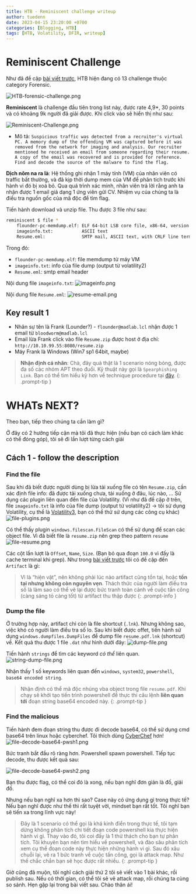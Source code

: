 ```yaml
---
title: HTB - Reminiscent challenge writeup
author: tuedenn
date: 2023-04-15 23:20:00 +0700
categories: [Blogging, HTB]
tags: [HTB, Volatility, DFIR, writeup]
---
```


# Reminiscent Challenge

Như đã đề cập [bài viết trước](../About-HTB-writeup-series/), HTB hiện đang có 13 challenge thuộc category Forensic.

![HTB-forensic-challenge.png](/assets/img/2023/HTB/Reminiscent/HTB-forensic-challenge.png)

**Reminiscent** là challenge đầu tiên trong list này, được rate 4,9*, 30 points và có khoảng 9k người đã giải được. Khi click vào sẽ hiển thị như sau:

![Reminiscent-Challenge.png](/assets/img/2023/HTB/Reminiscent/challenges.png)

- Mô tả: `Suspicious traffic was detected from a recruiter's virtual PC. A memory dump of the offending VM was captured before it was removed from the network for imaging and analysis. Our recruiter mentioned he received an email from someone regarding their resume. A copy of the email was recovered and is provided for reference. Find and decode the source of the malware to find the flag.`

**Dịch nôm na ra là**: Hệ thống ghi nhận 1 máy tính (VM) của nhân viên có traffic bất thường, và đã kịp thời dump mem của VM để phân tích trước khi hành vi đó bị xoá bỏ. Qua quá trình xác minh, nhân viên trả lời rằng anh ta nhận được 1 email giả dạng 1 ứng viên gửi CV. Nhiệm vụ của chúng ta là điều tra nguồn gốc của mã độc để tìm flag.

Tiến hành download và unzip file. Thu được 3 file như sau:

```bash
reminiscent $ file *            
    flounder-pc-memdump.elf: ELF 64-bit LSB core file, x86-64, version 1 (SYSV)
    imageinfo.txt:           ASCII text
    Resume.eml:              SMTP mail, ASCII text, with CRLF line terminators
```
Trong đó:
- `flounder-pc-memdump.elf`: file memdump từ máy VM
- `imageinfo.txt`: info của file dump (output từ volatility2)
- `Resume.eml`: smtp email header

Nội dung file `imageinfo.txt`:
![imageinfo.png](/assets/img/2023/HTB/Reminiscent/imageinfo.png)

Nội dung file `Resume.eml`:
![resume-email.png](/assets/img/2023/HTB/Reminiscent/resume-email.png)

## Key result 1

- Nhân sự tên là Frank (Lounder?) - `flounder@madlab.lcl` nhận được 1 email từ `bloodworm@madlab.lcl`
- Email lừa Frank click vào file `Resume.zip` được host ở địa chỉ: `http://10.10.99.55:8080/resume.zip`
- Máy Frank là Windows (Win7 sp1 64bit, maybe)

> **Nhận định cá nhân**: Chà, đây quả thật là 1 scenario nóng bỏng, được đa số các nhóm APT theo đuổi. Kỹ thuật này gọi là `Spearphishing Link`. Bạn có thể tìm hiểu kỹ hơn về technique procedure tại [đây](https://attack.mitre.org/techniques/T1566/002/).
{: .prompt-tip }

# WHATs NEXT?

Theo bạn, tiếp theo chúng ta cần làm gì?

Ở đây có 2 hướng tiếp cận mà tôi đã thực hiện (nếu bạn có cách làm khác có thể đóng góp), tôi sẽ đi lần lượt từng cách giải

## Cách 1 - follow the description

### Find the file

Sau khi đã biết được người dùng bị lừa tải xuống file có tên `Resume.zip`, cần xác định file info: đã được tải xuống chưa, tải xuống ở đâu, lúc nào, ... Sử dụng các plugin liên quan đến file của Volatility. (Vì như đã đề cập ở trên, file `imageinfo.txt` là info của file dump (output từ volatility2) -> tôi sử dụng Volatility, cụ thể là [Volatility3](https://github.com/volatilityfoundation/volatility3), bạn có thể thử sử dụng các công cụ khác)
![file-plugins.png](/assets/img/2023/HTB/Reminiscent/file-plugins.png)

Có thể thấy plugin `windows.filescan.FileScan` có thể sử dụng để scan các object file. Vì đã biết file là `resume.zip` nên grep theo pattern `resume`
![file-resume.png](/assets/img/2023/HTB/Reminiscent/file-resume.png)

Các cột lần lượt là `Offset`, `Name`, `Size`. (Bạn bỏ qua đoạn `100.0` vì đấy là cache terminal khi grep). 
Như trong [bài viết trước](../Velo-artifact-tour/) tôi có đề cập đến `Artifact` là gì: 
> Vì là “hiện vật”, nên không phải lúc nào artifact cũng tồn tại, hoặc **tồn tại nhưng không còn nguyên vẹn**. Thách thức của người làm điều tra số là làm sao có thể vẽ lại được bức tranh toàn cảnh về cuộc tấn công (càng sáng tỏ càng tốt) từ artifact thu thập được
{: .prompt-info }

### Dump the file

Ở trường hợp này, artifact chỉ còn là file shortcut (`.lnk`). Nhưng không sao, việc khó có người làm điều tra số lo. Sau khi biết được offet, tiến hành sử dụng `windows.dumpfiles.DumpFiles` để dump file `resume.pdf.lnk` (shortcut) về. Kết quả thu được 1 file `.dat` như hình dưới đây:
![dump-file.png](/assets/img/2023/HTB/Reminiscent/dump-file.png)

Tiến hành `strings` để tìm các keyword *có thể* liên quan. 
![string-dump-file.png](/assets/img/2023/HTB/Reminiscent/string-dump-file.png)

Nhận thấy 1 số keywords liên quan đến `windows`, `system32`, `powershell`, `base64 encoded string`. 

> Nhận định có thể mã độc nhúng vba object trong file `resume.pdf`. Khi chạy sẽ khởi tạo tiến trình powershell để thực thi câu lệnh **liên quan tới** đoạn string base64 encoded này.
{: .prompt-tip }

### Find the malicious

Tiến hành đem đoạn string thu được đi decode base64, có thể sử dụng cmd base64 trên linux hoặc cyberchef. Tôi thích dùng [CyberChef](https://gchq.github.io/CyberChef/) hơn!
![file-decode-base64-pwsh1.png](/assets/img/2023/HTB/Reminiscent/file-decode-base64-pwsh1.png)

Bức tranh bắt đầu rõ ràng hơn. Powershell spawn powershell. Tiếp tục decode, thu được kết quả sau:

![file-decode-base64-pwsh2.png](/assets/img/2023/HTB/Reminiscent/file-decode-base64-pwsh2.png)

Bạn thu được flag, có thể coi đó là xong, nếu bạn nghĩ đơn giản là đố, giải đố.

Nhưng nếu bạn nghĩ xa hơn thì sao? Case này có ứng dụng gì trong thực tế? Nếu bạn nghĩ được như thế thì rất tuyệt vời, mindset bạn rất tốt. Tôi nghĩ bạn sẽ tiến xa trong lĩnh vực này!

> Đây là 1 scenario có thể gọi là khá kinh điển trong thực tế, tôi tạm dừng không phân tích chi tiết đoạn code powershell kia thực hiện hành vi gì. Thay vào đó, tôi coi đấy là 1 thử thách cho bạn tự phân tích. Tôi khuyên bạn nên tìm hiểu về powershell, và đào sâu phân tích xem cụ thể đoạn code này thực hiện những hành vi gì. Sau đó xâu chuỗi lại, vẽ ra 1 bức tranh về cuộc tấn công, gọi là attack map. Như thế chắc chắn bạn sẽ học được rất nhiều.
{: .prompt-tip }


Giờ cũng đã muộn, tôi nghĩ cách giải thứ 2 tôi sẽ viết vào 1 bài khác, rồi publish sau. Nếu có thời gian, có thể tôi sẽ vẽ attack map, rồi chúng ta cùng so sánh. Hẹn gặp lại trong bài viết sau. Chào thân ái!